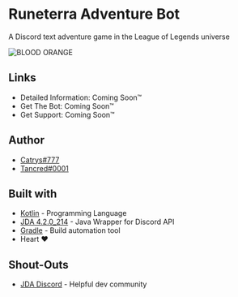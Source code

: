# Runeterra Adventure Bot
A Discord text adventure game in the League of Legends universe

![BLOOD ORANGE](https://i.imgur.com/ZDSaxzF.png)

## Links
* Detailed Information: Coming Soon™
* Get The Bot: Coming Soon™
* Get Support: Coming Soon™

## Author
* [Catrys#777](https://discord.gg/cat)
* [Tancred#0001](https://github.com/Tancred423)

## Built with
* [Kotlin](https://kotlinlang.org/) - Programming Language
* [JDA 4.2.0_214](https://github.com/DV8FromTheWorld/JDA) - Java Wrapper for Discord API
* [Gradle](https://gradle.org/) - Build automation tool
* Heart ❤

## Shout-Outs
* [JDA Discord](https://discord.gg/0hMr4ce0tIl3SLv5) - Helpful dev community
